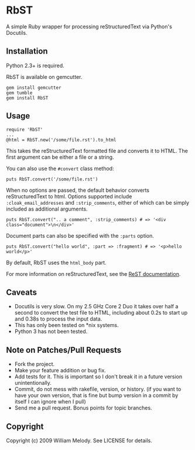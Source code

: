 # RbST

A simple Ruby wrapper for processing reStructuredText via
Python's Docutils.

## Installation

Python 2.3+ is required.

RbST is available on gemcutter.

    gem install gemcutter
    gem tumble
    gem install RbST

## Usage

    require 'RbST'
    ...
    @html = RbST.new('/some/file.rst').to_html

This takes the reStructuredText formatted file and converts it to
HTML. The first argument can be either a file or a string.

You can also use the `#convert` class method:

    puts RbST.convert('/some/file.rst')

When no options are passed, the default behavior converts
reStructuredText to html. Options supported include
`:cloak_email_addresses` and `:strip_comments`, either of which can
be simply included as additional arguments.

    puts RbST.convert(".. a comment", :strip_comments) # => '<div class="document">\n</div>'

Document parts can also be specified with the `:parts` option.

    puts RbST.convert("hello world", :part => :fragment) # => '<p>hello world</p>'

By default, RbST uses the `html_body` part.

For more information on reStructuredText, see the
[ReST documentation](http://docutils.sourceforge.net/rst.html).

## Caveats

-   Docutils is very slow. On my 2.5 GHz Core 2 Duo it takes over
    half a second to convert the test file to HTML, including about 0.2s
    to start up and 0.38s to process the input data.
-   This has only been tested on \*nix systems.
-   Python 3 has not been tested.

## Note on Patches/Pull Requests

-   Fork the project.
-   Make your feature addition or bug fix.
-   Add tests for it. This is important so I don't break it in a
    future version unintentionally.
-   Commit, do not mess with rakefile, version, or history. (if you
    want to have your own version, that is fine but bump version in a
    commit by itself I can ignore when I pull)
-   Send me a pull request. Bonus points for topic branches.

## Copyright

Copyright (c) 2009 William Melody. See LICENSE for details.
